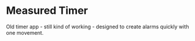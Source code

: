 # Measured Timer

Old timer app - still kind of working - designed to create alarms quickly with one movement.

